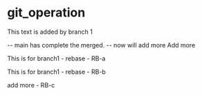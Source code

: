 # git_operation

This text is added by branch 1

-- main has complete the merged.
-- now will add more 
Add more 


This is for branch1 - rebase - RB-a

This is for branch1 - rebase - RB-b

add more - RB-c